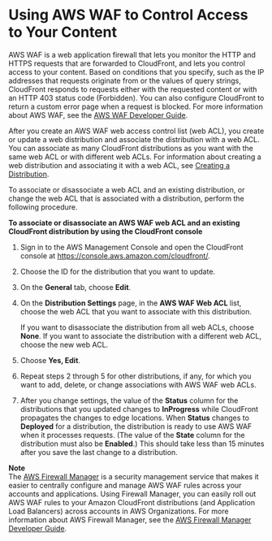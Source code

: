 # Using AWS WAF to Control Access to Your Content<a name="distribution-web-awswaf"></a>

AWS WAF is a web application firewall that lets you monitor the HTTP and HTTPS requests that are forwarded to CloudFront, and lets you control access to your content\. Based on conditions that you specify, such as the IP addresses that requests originate from or the values of query strings, CloudFront responds to requests either with the requested content or with an HTTP 403 status code \(Forbidden\)\. You can also configure CloudFront to return a custom error page when a request is blocked\. For more information about AWS WAF, see the [AWS WAF Developer Guide](http://docs.aws.amazon.com/waf/latest/developerguide/)\. 

After you create an AWS WAF web access control list \(web ACL\), you create or update a web distribution and associate the distribution with a web ACL\. You can associate as many CloudFront distributions as you want with the same web ACL or with different web ACLs\. For information about creating a web distribution and associating it with a web ACL, see [Creating a Distribution](distribution-web-creating-console.md)\.

To associate or disassociate a web ACL and an existing distribution, or change the web ACL that is associated with a distribution, perform the following procedure\.<a name="distribution-web-awswaf-procedure"></a>

**To associate or disassociate an AWS WAF web ACL and an existing CloudFront distribution by using the CloudFront console**

1. Sign in to the AWS Management Console and open the CloudFront console at [https://console\.aws\.amazon\.com/cloudfront/](https://console.aws.amazon.com/cloudfront/)\.

1. Choose the ID for the distribution that you want to update\.

1. On the **General** tab, choose **Edit**\.

1. On the **Distribution Settings** page, in the **AWS WAF Web ACL** list, choose the web ACL that you want to associate with this distribution\.

   If you want to disassociate the distribution from all web ACLs, choose **None**\. If you want to associate the distribution with a different web ACL, choose the new web ACL\.

1. Choose **Yes, Edit**\.

1. Repeat steps 2 through 5 for other distributions, if any, for which you want to add, delete, or change associations with AWS WAF web ACLs\.

1. After you change settings, the value of the **Status** column for the distributions that you updated changes to **InProgress** while CloudFront propagates the changes to edge locations\. When **Status** changes to **Deployed** for a distribution, the distribution is ready to use AWS WAF when it processes requests\. \(The value of the **State** column for the distribution must also be **Enabled**\.\) This should take less than 15 minutes after you save the last change to a distribution\.

**Note**  
The [AWS Firewall Manager](https://aws.amazon.com/firewall-manager/) is a security management service that makes it easier to centrally configure and manage AWS WAF rules across your accounts and applications\. Using Firewall Manager, you can easily roll out AWS WAF rules to your Amazon CloudFront distributions (and Application Load Balancers) across accounts in AWS Organizations\. For more information about AWS Firewall Manager, see the [AWS Firewall Manager Developer Guide](https://docs-aws.amazon.com/waf/latest/developerguide/fms-chapter.html)\.
